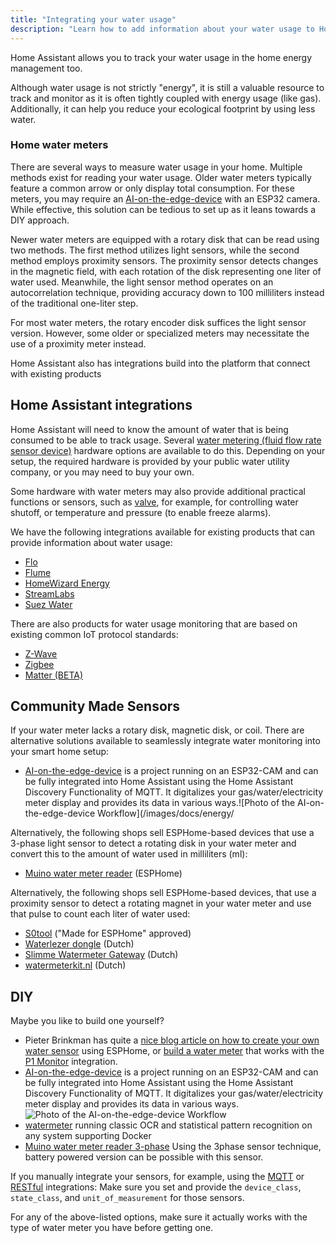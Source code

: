 ```yaml
---
title: "Integrating your water usage"
description: "Learn how to add information about your water usage to Home Assistant home energy management."
---
```


Home Assistant allows you to track your water usage in the home energy management too.

Although water usage is not strictly "energy", it is still a valuable resource to track and monitor as it is often tightly coupled with energy usage (like gas). Additionally, it can help you reduce your ecological footprint by using less water.

### Home water meters
There are several ways to measure water usage in your home. Multiple methods exist for reading your water usage. Older water meters typically feature a common arrow or only display total consumption. For these meters, you may require an [AI-on-the-edge-device](https://github.com/jomjol/AI-on-the-edge-device) with an ESP32 camera. While effective, this solution can be tedious to set up as it leans towards a DIY approach.

Newer water meters are equipped with a rotary disk that can be read using two methods. The first method utilizes light sensors, while the second method employs proximity sensors. The proximity sensor detects changes in the magnetic field, with each rotation of the disk representing one liter of water used. Meanwhile, the light sensor method operates on an autocorrelation technique, providing accuracy down to 100 milliliters instead of the traditional one-liter step.

For most water meters, the rotary encoder disk suffices the light sensor version. However, some older or specialized meters may necessitate the use of a proximity meter instead.

Home Assistant also has integrations build into the platform that connect with existing products

## Home Assistant integrations
Home Assistant will need to know the amount of water that is being consumed to be able to track usage. Several [water metering (fluid flow rate sensor device)](https://en.wikipedia.org/wiki/Water_metering) hardware options are available to do this. Depending on your setup, the required hardware is provided by your public water utility company, or you may need to buy your own. 

Some hardware with water meters may also provide additional practical functions or sensors, such as [valve](/integrations/valve), for example, for controlling water shutoff, or temperature and pressure (to enable freeze alarms).

We have the following integrations available for existing products that can provide information about water usage:

- [Flo](/integrations/flo)
- [Flume](/integrations/flume)
- [HomeWizard Energy](/integrations/homewizard)
- [StreamLabs](/integrations/streamlabswater)
- [Suez Water](/integrations/suez_water)

There are also products for water usage monitoring that are based on existing common IoT protocol standards:
- [Z-Wave](/integrations/zwave_js)
- [Zigbee](/integrations/zha)
- [Matter (BETA)](/integrations/matter)


## Community Made Sensors
If your water meter lacks a rotary disk, magnetic disk, or coil. There are alternative solutions available to seamlessly integrate water monitoring into your smart home setup:
- [AI-on-the-edge-device](https://github.com/jomjol/AI-on-the-edge-device) is a project running on an ESP32-CAM and can be fully integrated into Home Assistant using the Home Assistant Discovery Functionality of MQTT. It digitalizes your gas/water/electricity meter display and provides its data in various ways.![Photo of the AI-on-the-edge-device Workflow](/images/docs/energy/

Alternatively, the following shops sell ESPHome-based devices that use a 3-phase light sensor to detect a rotating disk in your water meter and convert this to the amount of water used in milliliters (ml):
- [Muino water meter reader](https://watermeter.muino.nl/) (ESPHome)

Alternatively, the following shops sell ESPHome-based devices, that use a proximity sensor to detect a rotating magnet in your water meter and use that pulse to count each liter of water used:
- [S0tool](https://s0tool.nl/) ("Made for ESPHome" approved)
- [Waterlezer dongle](https://smart-stuff.nl/product/esphome-waterlezer-dongle/) (Dutch)
- [Slimme Watermeter Gateway](https://smartgateways.nl/product/slimme-watermeter-gateway/) (Dutch)
- [watermeterkit.nl](https://watermeterkit.nl/) (Dutch)

## DIY
Maybe you like to build one yourself?
- Pieter Brinkman has quite a [nice blog article on how to create your own water sensor](https://www.pieterbrinkman.com/2022/02/02/build-a-cheap-water-usage-sensor-using-esphome-home-assistant-and-a-proximity-sensor/) using ESPHome, or [build a water meter](https://www.ztatz.nl/p1-monitor-watermeter/) that works with the [P1 Monitor](/integrations/p1_monitor) integration.
- [AI-on-the-edge-device](https://github.com/jomjol/AI-on-the-edge-device) is a project running on an ESP32-CAM and can be fully integrated into Home Assistant using the Home Assistant Discovery Functionality of MQTT. It digitalizes your gas/water/electricity meter display and provides its data in various ways.![Photo of the AI-on-the-edge-device Workflow](/images/docs/energy/ai-on-the-edge-device.jpg)
- [watermeter](https://github.com/nohn/watermeter) running classic OCR and statistical pattern recognition on any system supporting Docker
- [Muino water meter reader 3-phase](https://muino.nl/product/3-phase-muino-light-sensor-encoder/) Using the 3phase sensor technique, battery powered version can be possible with this sensor.

If you manually integrate your sensors, for example, using the [MQTT](/integrations/mqtt) or [RESTful](/integrations/rest) integrations: Make sure you set and provide the `device_class`, `state_class`, and `unit_of_measurement` for those sensors.

For any of the above-listed options, make sure it actually works with the type of water meter you have before getting one.
